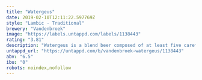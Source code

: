 ```yaml
---
title: "Watergeus"
date: 2019-02-10T12:11:22.597769Z
style: "Lambic - Traditional"
brewery: "Vandenbroek"
image: "https://labels.untappd.com/labels/1138443"
rating: "3.81"
description: "Watergeus is a blend beer composed of at least five careful selected barrels of spontaneous fermented beers which matured for at least two years in our beer cellars. Inspired by the Brussels tradition, this beer is wood-fired in copper kettles and matured in oak barrels. The result is a unique, refreshing, slightly sour and complex beer with tastes of apple, citrus, oak, cellar, soil and ... On our website you will find more information on how this unique beer is made: www.brouwerijvandenbroek.com/watergeus"
untappd_url: "https://untappd.com/b/vandenbroek-watergeus/1138443"
abv: "6.5"
ibu: "0"
robots: noindex,nofollow
---
```

